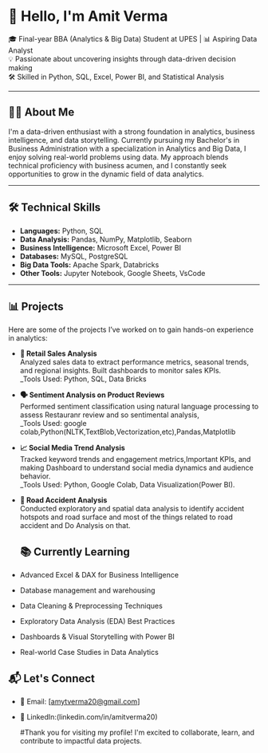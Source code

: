 # 👋 Hello, I'm Amit Verma

🎓 Final-year BBA (Analytics & Big Data) Student at UPES | 📊 Aspiring Data Analyst  
💡 Passionate about uncovering insights through data-driven decision making  
🛠️ Skilled in Python, SQL, Excel, Power BI, and Statistical Analysis

---

## 🧑‍💻 About Me

I'm a data-driven enthusiast with a strong foundation in analytics, business intelligence, and data storytelling. Currently pursuing my Bachelor's in Business Administration with a specialization in Analytics and Big Data, I enjoy solving real-world problems using data. My approach blends technical proficiency with business acumen, and I constantly seek opportunities to grow in the dynamic field of data analytics.

---

## 🛠️ Technical Skills

- **Languages:** Python, SQL  
- **Data Analysis:** Pandas, NumPy, Matplotlib, Seaborn  
- **Business Intelligence:** Microsoft Excel, Power BI  
- **Databases:** MySQL, PostgreSQL  
- **Big Data Tools:** Apache Spark, Databricks  
- **Other Tools:** Jupyter Notebook, Google Sheets, VsCode

---

## 📊 Projects

Here are some of the projects I’ve worked on to gain hands-on experience in analytics:

- **🛒 Retail Sales Analysis**  
  Analyzed sales data to extract performance metrics, seasonal trends, and regional insights. Built dashboards to monitor sales KPIs.  
  _Tools Used: Python, SQL, Data Bricks 

- **🗣️ Sentiment Analysis on Product Reviews**  
  Performed sentiment classification using natural language processing to assess Restauranr review and so sentimental analysis,  
  _Tools Used: google colab,Python(NLTK,TextBlob,Vectorization,etc),Pandas,Matplotlib

- **📈 Social Media Trend Analysis**  
  Tracked keyword trends and engagement metrics,Important KPIs, and making Dashboard to understand social media dynamics and audience behavior.  
  _Tools Used: Python, Google Colab, Data Visualization(Power BI).

- **🚧 Road Accident Analysis**  
  Conducted exploratory and spatial data analysis to identify accident hotspots and road surface and most of the things related to road accident and Do Analysis on that.

  ## 📚 Currently Learning

- Advanced Excel & DAX for Business Intelligence
- Database management and warehousing
- Data Cleaning & Preprocessing Techniques  
- Exploratory Data Analysis (EDA) Best Practices  
- Dashboards & Visual Storytelling with Power BI  
- Real-world Case Studies in Data Analytics


## 📬 Let's Connect

- 📧 Email: [amytverma20@gmail.com]  
- 🔗 LinkedIn:(linkedin.com/in/amitverma20)

  #Thank you for visiting my profile! I'm excited to collaborate, learn, and contribute to impactful data projects. 

